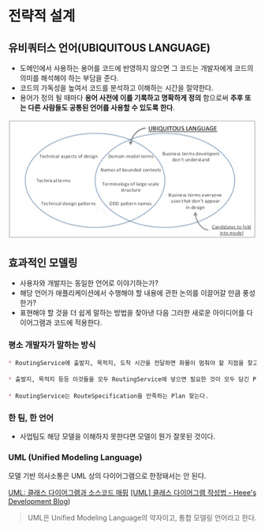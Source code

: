 # 전략적 설계

## 유비쿼터스 언어(UBIQUITOUS LANGUAGE)

* 도메인에서 사용하는 용어를 코드에 반영하지 않으면 그 코드는 개발자에게 코드의 의미를 해석해야 하는 부담을 준다.
* 코드의 가독성을 높여서 코드를 분석하고 이해하는 시간을 절약한다.
* 용어가 정의 될 때마다 **용어 사전에 이를 기록하고 명확하게 정의** 함으로써 **추후 또는 다른 사람들도 공통된 언어를 사용할 수 있도록 한다**.

![ubiquitous_lang.png](../ubiquitous_lang.png)

## 효과적인 모델링
* 사용자와 개발자는 동일한 언어로 이야기하는가? 
* 해당 언어가 애플리케이션에서 수행해야 할 내용에 관한 논의를 이끌어갈 만큼 풍성한가? 
* 표현해야 할 것을 더 쉽게 말하는 방법을 찾아낸 다음 그러한 새로운 아이디어를 다이어그램과 코드에 적용한다.

### 평소 개발자가 말하는 방식
```markdown
* RoutingService에 출발지, 목적지, 도착 시간을 전달하면 화물이 멈춰야 할 지점을 찾고, 그것을 데이터베이스에 삽입한다.

* 출발지, 목적지 등등 이것들을 모두 RoutingService에 넣으면 필요한 것이 모두 담긴 Plan를 돌려받는다.

* RoutingService는 RouteSpecification을 만족하는 Plan 찾는다.
```

### 한 팀, 한 언어
* 사업팀도 해당 모델을 이해하지 못한다면 모델이 뭔가 잘못된 것이다.

### UML (Unified Modeling Language)
모델 기반 의사소통은 UML 상의 다이어그램으로 한정돼서는 안 된다.

[UML: 클래스 다이어그램과 소스코드 매핑](https://www.nextree.co.kr/p6753/)
[[UML] 클래스 다이어그램 작성법 - Heee's Development Blog](https://gmlwjd9405.github.io/2018/07/04/class-diagram.html))


> UML은 Unified Modeling Language의 약자이고, 통합 모델링 언어라고 한다.


